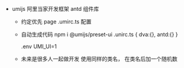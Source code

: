 - umijs 阿里当家开发框架
  antd 组件库

  - 约定优先
    page
    .umirc.ts 配置

  - 自动生成代码
    npm i @umijs/preset-ui
    .unirc.ts {
        dva:{},
        antd:{}
    }

    .env
    UMI_UI=1

  - 未来是很多人一起做开发
    使用同样的类名， 在类名后加一个随机数 